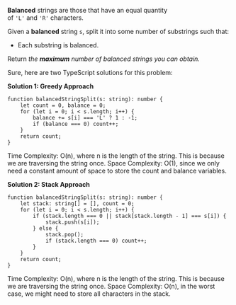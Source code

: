 **Balanced** strings are those that have an equal quantity of `'L'` and `'R'` characters.

Given a **balanced** string `s`, split it into some number of substrings such that:

- Each substring is balanced.

Return *the **maximum** number of balanced strings you can obtain.*

Sure, here are two TypeScript solutions for this problem:

**Solution 1: Greedy Approach**

```tsx
function balancedStringSplit(s: string): number {
    let count = 0, balance = 0;
    for (let i = 0; i < s.length; i++) {
        balance += s[i] === 'L' ? 1 : -1;
        if (balance === 0) count++;
    }
    return count;
}

```

Time Complexity: O(n), where n is the length of the string. This is because we are traversing the string once.
Space Complexity: O(1), since we only need a constant amount of space to store the count and balance variables.

**Solution 2: Stack Approach**

```tsx
function balancedStringSplit(s: string): number {
    let stack: string[] = [], count = 0;
    for (let i = 0; i < s.length; i++) {
        if (stack.length === 0 || stack[stack.length - 1] === s[i]) {
            stack.push(s[i]);
        } else {
            stack.pop();
            if (stack.length === 0) count++;
        }
    }
    return count;
}

```

Time Complexity: O(n), where n is the length of the string. This is because we are traversing the string once.
Space Complexity: O(n), in the worst case, we might need to store all characters in the stack.